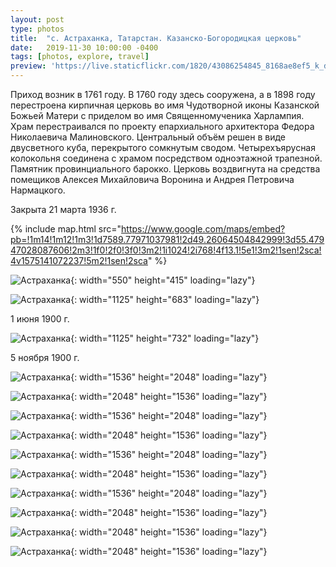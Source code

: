 ```yaml
---
layout: post
type: photos
title:  "с. Астраханка, Татарстан. Казанско-Богородицкая церковь"
date:   2019-11-30 10:00:00 -0400
tags: [photos, explore, travel]
preview: 'https://live.staticflickr.com/1820/43086254845_8168ae8ef5_k_d.jpg'
---
```


Приход возник в 1761 году. В 1760 году здесь сооружена, а в 1898 году перестроена кирпичная церковь во имя Чудотворной иконы Казанской Божьей Матери с приделом во имя Священномученика Харлампия. Храм перестраивался по проекту епархиального архитектора Федора Николаевича Малиновского. Центральный объём решен в виде двусветного куба, перекрытого сомкнутым сводом. Четырехъярусная колокольня соединена с храмом посредством одноэтажной трапезной. Памятник провинциального барокко. Церковь воздвигнута на средства помещиков Алексея Михайловича Воронина и Андрея Петровича Нармацкого.

Закрыта 21 марта 1936 г.

{% include map.html src="https://www.google.com/maps/embed?pb=!1m14!1m12!1m3!1d7589.77971037981!2d49.26064504842999!3d55.47947028087606!2m3!1f0!2f0!3f0!3m2!1i1024!2i768!4f13.1!5e1!3m2!1sen!2sca!4v1575141072237!5m2!1sen!2sca" %}

![Астраханка](https://live.staticflickr.com/65535/49147738681_398919b80e_o_d.jpg){: width="550" height="415" loading="lazy"}

![Астраханка](https://live.staticflickr.com/65535/49147947017_5db38fbeb3_o_d.jpg){: width="1125" height="683" loading="lazy"}

1 июня 1900 г.

![Астраханка](https://live.staticflickr.com/65535/49147246013_d08e559b8b_o_d.jpg){: width="1125" height="732" loading="lazy"}

5 ноября 1900 г.

![Астраханка](https://live.staticflickr.com/1820/30123389758_acb280880b_k.jpg){: width="1536" height="2048" loading="lazy"}

![Астраханка](https://live.staticflickr.com/939/30123392378_3e224fdb86_k.jpg){: width="2048" height="1536" loading="lazy"}

![Астраханка](https://live.staticflickr.com/1773/43991983161_6cb804e94f_k.jpg){: width="1536" height="2048" loading="lazy"}

![Астраханка](https://live.staticflickr.com/1840/43086258075_d1854cb81d_k.jpg){: width="2048" height="1536" loading="lazy"}

![Астраханка](https://live.staticflickr.com/1776/43273158334_bb02813e21_k.jpg){: width="1536" height="2048" loading="lazy"}

![Астраханка](https://live.staticflickr.com/941/42182625220_91782a9fc8_k.jpg){: width="2048" height="1536" loading="lazy"}

![Астраханка](https://live.staticflickr.com/1795/29054282847_011584ec5a_k.jpg){: width="1536" height="2048" loading="lazy"}

![Астраханка](https://live.staticflickr.com/1793/42182628370_44ef90e0ac_k.jpg){: width="2048" height="1536" loading="lazy"}

![Астраханка](https://live.staticflickr.com/1820/43086254845_8168ae8ef5_k.jpg){: width="2048" height="1536" loading="lazy"}

![Астраханка](https://live.staticflickr.com/941/30123386698_5efd9be7fc_k.jpg){: width="2048" height="1536" loading="lazy"}

